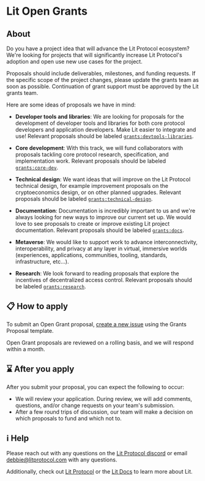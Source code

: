 # Lit Open Grants
## About
Do you have a project idea that will advance the Lit Protocol ecosystem? We're looking for projects that will significantly increase Lit Protocol's adoption and open use new use cases for the project.

Proposals should include deliverables, milestones, and funding requests. If the specific scope of the project changes, please update the grants team as soon as possible. Continuation of grant support must be approved by the Lit grants team. 

Here are some ideas of proposals we have in mind: 

- **Developer tools and libraries**: We are looking for proposals for the development of developer tools and libraries for both core protocol developers and application developers. Make Lit easier to integrate and use! Relevant proposals should be labeled [`grants:devtools-libraries`](https://github.com/LIT-Protocol/LitGrants/labels/grants%3Adevtools-libraries).

- **Core development**: With this track, we will fund collaborators with proposals tackling core protocol research, specification, and implementation work. Relevant proposals should be labeled [`grants:core-dev`](https://github.com/LIT-Protocol/LitGrants/labels/grants%3Acore-dev).

- **Technical design**: We want ideas that will improve on the Lit Protocol technical design, for example improvement proposals on the cryptoeconomics design, or on other planned upgrades. Relevant proposals should be labeled [`grants:technical-design`](https://github.com/LIT-Protocol/LitGrants/labels/grants%3Atechnical-design).

- **Documentation**: Documentation is incredibly important to us and we're always looking for new ways to improve our current set up. We would love to see proposals to create or improve existing Lit project documentation. Relevant proposals should be labeled [`grants:docs`](https://github.com/LIT-Protocol/LitGrants/labels/grants%3Adocs).

- **Metaverse**: We would like to support work to advance interconnectivity, interoperability, and privacy at any layer in virtual, immersive worlds (experiences, applications, communities, tooling, standards, infrastructure, etc...).

- **Research**: We look forward to reading proposals that explore the incentives of decentralized access control. Relevant proposals should be labeled  [`grants:research`](https://github.com/LIT-Protocol/LitGrants/labels/grants%3Aresearch).


## 📋 How to apply
                                    
To submit an Open Grant proposal, [create a new issue](https://github.com/LIT-Protocol/LitGrants/issues/new?assignees=&labels=&template=open-grants-application.md&title=Open+Grant%3A+%3CYour+Title+Here%3E) using the Grants Proposal template.
                                                                                                                        
Open Grant proposals are reviewed on a rolling basis, and we will respond within a month.                                                          

## ⌛ After you apply

After you submit your proposal, you can expect the following to occur:

- We will review your application. During review, we will add comments, questions, and/or change requests on your team's submission.
- After a few round trips of discussion, our team will make a decision on which proposals to fund and which not to. <!--Accepted proposals will be merged into the appropriate directory.-->

## ℹ️ Help

Please reach out with any questions on the [Lit Protocol discord](https://discord.gg/wM5g6AKbsH) or email debbie@litprotocol.com with any questions.

Additionally, check out [Lit Protocol](https://litprotocol.com/) or the [Lit Docs](https://developer.litprotocol.com) to learn more about Lit.
